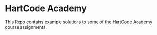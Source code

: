 # HartCode Academy

This Repo contains example solutions to some of the HartCode Academy course assignments.
